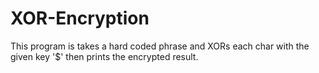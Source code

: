 # XOR-Encryption

This program is takes a hard coded phrase and XORs each char with the given key '$' then prints the encrypted result.


